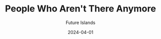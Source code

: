 ---
title: People Who Aren't There Anymore
subtitle: Future Islands
year: 2024
link: https://open.spotify.com/album/3QdtCfrX94pXYujQemM3ZM?si=4S-a0_HSSw-bx6KBnTgH0A
date: 2024-04-01
type: Music
image: ./images/people-who-arent-there-anymore.jpg
---